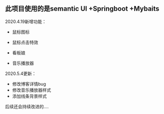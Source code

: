 ## 此项目使用的是semantic UI +Springboot +Mybaits
2020.4.19新增功能：

* 鼠标图标

* 鼠标点击特效

* 看板娘

*  音乐播放器
   
   

2020.5.4更新：

*  修改博客详情bug
*  修改音乐播放器样式
*  添加线条背景样式



后续还会持续改进的....
